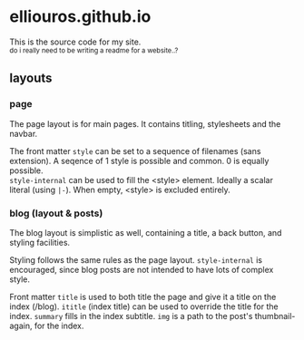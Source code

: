 # elliouros.github.io

This is the source code for my site.<br>
<sub>do i really need to be writing a readme for a website..?</sub>

## layouts

### page

The page layout is for main pages. It contains titling, stylesheets and the
navbar.

The front matter `style` can be set to a sequence of filenames (sans
extension). A seqence of 1 style is possible and common. 0 is equally
possible.<br>
`style-internal` can be used to fill the &lt;style&gt; element. Ideally a scalar
literal (using `|-`). When empty, &lt;style&gt; is excluded entirely.

### blog (layout & posts)

The blog layout is simplistic as well, containing a title, a back button, and
styling facilities.

Styling follows the same rules as the page layout. `style-internal` is
encouraged, since blog posts are not intended to have lots of complex style.

Front matter `title` is used to both title the page and give it a title on the
index (/blog). `ititle` (index title) can be used to override the title for the
index. `summary` fills in the index subtitle. `img` is a path to the post's
thumbnail- again, for the index.
